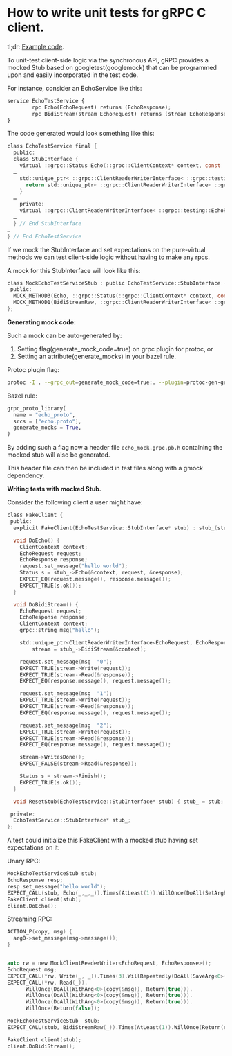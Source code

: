 # How to write unit tests for gRPC C client.

tl;dr: [Example code](https://github.com/grpc/grpc/blob/master/test/cpp/end2end/mock_test.cc).

To unit-test client-side logic via the synchronous API, gRPC provides a mocked Stub based on googletest(googlemock) that can be programmed upon and easily incorporated in the test code.

For instance, consider an EchoService like this:


```proto
service EchoTestService {
        rpc Echo(EchoRequest) returns (EchoResponse);
        rpc BidiStream(stream EchoRequest) returns (stream EchoResponse);
}
```

The code generated would look something like this:

```c
class EchoTestService final {
  public:
  class StubInterface {
    virtual ::grpc::Status Echo(::grpc::ClientContext* context, const ::grpc::testing::EchoRequest& request, ::grpc::testing::EchoResponse* response) = 0;
  …
    std::unique_ptr< ::grpc::ClientReaderWriterInterface< ::grpc::testing::EchoRequest, ::grpc::testing::EchoResponse>> BidiStream(::grpc::ClientContext* context) {
      return std::unique_ptr< ::grpc::ClientReaderWriterInterface< ::grpc::testing::EchoRequest, ::grpc::testing::EchoResponse>>(BidiStreamRaw(context));
    }
  …
    private:
    virtual ::grpc::ClientReaderWriterInterface< ::grpc::testing::EchoRequest, ::grpc::testing::EchoResponse>* BidiStreamRaw(::grpc::ClientContext* context) = 0;
  …
  } // End StubInterface
…
} // End EchoTestService
```


If we mock the StubInterface and set expectations on the pure-virtual methods we can test client-side logic without having to make any rpcs.

A mock for this StubInterface will look like this:


```c
class MockEchoTestServiceStub : public EchoTestService::StubInterface {
 public:
  MOCK_METHOD3(Echo, ::grpc::Status(::grpc::ClientContext* context, const ::grpc::testing::EchoRequest& request, ::grpc::testing::EchoResponse* response));
  MOCK_METHOD1(BidiStreamRaw, ::grpc::ClientReaderWriterInterface< ::grpc::testing::EchoRequest, ::grpc::testing::EchoResponse>*(::grpc::ClientContext* context));
};
```


**Generating mock code:**

Such a mock can be auto-generated by:



1.  Setting flag(generate_mock_code=true) on grpc plugin for protoc, or
1.  Setting an attribute(generate_mocks) in your bazel rule.

Protoc plugin flag:

```sh
protoc -I . --grpc_out=generate_mock_code=true:. --plugin=protoc-gen-grpc=`which grpc_cpp_plugin` echo.proto
```

Bazel rule:

```py
grpc_proto_library(
  name = "echo_proto",
  srcs = ["echo.proto"],
  generate_mocks = True,
)
```


By adding such a flag now a header file `echo_mock.grpc.pb.h` containing the mocked stub will also be generated. 

This header file can then be included in test files along with a gmock dependency.

**Writing tests with mocked Stub.**

Consider the following client a user might have:

```c
class FakeClient {
 public:
  explicit FakeClient(EchoTestService::StubInterface* stub) : stub_(stub) {}

  void DoEcho() {
    ClientContext context;
    EchoRequest request;
    EchoResponse response;
    request.set_message("hello world");
    Status s = stub_->Echo(&context, request, &response);
    EXPECT_EQ(request.message(), response.message());
    EXPECT_TRUE(s.ok());
  }

  void DoBidiStream() {
    EchoRequest request;
    EchoResponse response;
    ClientContext context;
    grpc::string msg("hello");

    std::unique_ptr<ClientReaderWriterInterface<EchoRequest, EchoResponse>>
        stream = stub_->BidiStream(&context);

    request.set_message(msg  "0");
    EXPECT_TRUE(stream->Write(request));
    EXPECT_TRUE(stream->Read(&response));
    EXPECT_EQ(response.message(), request.message());

    request.set_message(msg  "1");
    EXPECT_TRUE(stream->Write(request));
    EXPECT_TRUE(stream->Read(&response));
    EXPECT_EQ(response.message(), request.message());

    request.set_message(msg  "2");
    EXPECT_TRUE(stream->Write(request));
    EXPECT_TRUE(stream->Read(&response));
    EXPECT_EQ(response.message(), request.message());

    stream->WritesDone();
    EXPECT_FALSE(stream->Read(&response));

    Status s = stream->Finish();
    EXPECT_TRUE(s.ok());
  }

  void ResetStub(EchoTestService::StubInterface* stub) { stub_ = stub; }

 private:
  EchoTestService::StubInterface* stub_;
};
```

A test could initialize this FakeClient with a mocked stub having set expectations on it:

Unary RPC:

```c
MockEchoTestServiceStub stub;
EchoResponse resp;
resp.set_message("hello world");
EXPECT_CALL(stub, Echo(_,_,_)).Times(AtLeast(1)).WillOnce(DoAll(SetArgPointee<2>(resp), Return(Status::OK)));
FakeClient client(stub);
client.DoEcho();
```

Streaming RPC:

```c
ACTION_P(copy, msg) {
  arg0->set_message(msg->message());
}


auto rw = new MockClientReaderWriter<EchoRequest, EchoResponse>();
EchoRequest msg;
EXPECT_CALL(*rw, Write(_, _)).Times(3).WillRepeatedly(DoAll(SaveArg<0>(&msg), Return(true)));
EXPECT_CALL(*rw, Read(_)).
      WillOnce(DoAll(WithArg<0>(copy(&msg)), Return(true))).
      WillOnce(DoAll(WithArg<0>(copy(&msg)), Return(true))).
      WillOnce(DoAll(WithArg<0>(copy(&msg)), Return(true))).
      WillOnce(Return(false));

MockEchoTestServiceStub  stub;
EXPECT_CALL(stub, BidiStreamRaw(_)).Times(AtLeast(1)).WillOnce(Return(rw));

FakeClient client(stub);
client.DoBidiStream();
```

